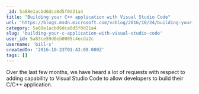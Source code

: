 ```yaml
---
_id: 5a88e1acbd6dca0d5f0d21a4
title: "Building your C++ application with Visual Studio Code"
url: 'https://blogs.msdn.microsoft.com/vcblog/2016/10/24/building-your-c-application-with-visual-studio-code/'
category: 5a88e1acbd6dca0d5f0d21a4
slug: 'building-your-c-application-with-visual-studio-code'
user_id: 5a83ce59d6eb0005c4ecda2c
username: 'bill-s'
createdOn: '2016-10-23T01:43:09.000Z'
tags: []
---
```


Over the last few months, we have heard a lot of requests with respect to adding capability to Visual Studio Code to allow developers to build their C/C++ application.
